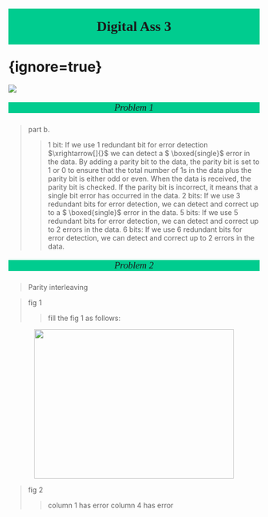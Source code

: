 # <p style='text-align:center;font-family:Verdana;font-weight:600;background-color:#00cc8f;vertical-align:middle;padding:20px;margin-top:60px'>Digital Ass 3</p> {ignore=true}
[![](https://img.shields.io/badge/Yu%20Chen-chen11976%40gtiit.edu.cn-%2300FFFF)](chen11976@gtiit.edu.cn)

##### <p style='text-align:center;font-size:19px;font-family:Verdana;font-weight:600;font-weight:1;background-color:#00cc8f;vertical-align:middle;padding:0px;margin-top:0px'>Problem 1</p>

>part b.
>>1 bit:
If we use 1 redundant bit for error detection $\xrightarrow[]{}$  we can detect a $ \boxed{single}$ error in the data.
By adding a parity bit to the data, the parity bit is set to 1 or 0 to ensure that the total number of 1s in the data plus the parity bit is either odd or even. 
When the data is received, the parity bit is checked. If the parity bit is incorrect, it means that a single bit error has occurred in the data.
>>2 bits:
If we use 3 redundant bits for error detection, we can detect and correct up to a $ \boxed{single}$  error in the data.
>>5 bits:
If we use 5 redundant bits for error detection, we can detect and correct up to 2 errors in the data.
>>6 bits:
If we use 6 redundant bits for error detection, we can detect and correct up to 2 errors in the data.


##### <p style='text-align:center;font-size:19px;font-family:Verdana;font-weight:600;font-weight:1;background-color:#00cc8f;vertical-align:middle;padding:0px;margin-top:0px'>Problem 2</p>

>Parity interleaving 

>fig 1
>>fill the fig 1 as follows:
<div style='text-align: center;'><img src=https://github.com/FerneyChen/OS_Mars/assets/120654757/0f5d23d1-9e7e-4e3d-aaa2-38b52a0cfc08 width='400' height='300'></div> 

>fig 2
>>column 1 has error 
column 4 has error




